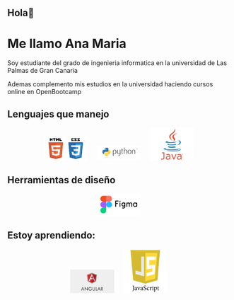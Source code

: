## Hola👋

# Me llamo Ana Maria

Soy estudiante del grado de ingenieria informatica en la universidad de Las Palmas de Gran Canaria

Ademas complemento mis estudios en la universidad haciendo cursos online en OpenBootcamp

## Lenguajes que manejo

<div style = 'text-align:center; margin: 1rem;'>
<img src="./img/htmlCss.png" alt="Logo HTML CSS" width="100px" style = 'margin: 0 0.5rem;'>
<img src="./img/pythonLogo.png" alt="Logo Python" width="100px" style = 'margin: 0 0.5rem;'>
<img src="./img/javaLogo.png" alt="Logo Java" width="100px" style = 'margin: 0 0.5rem;'>
</div>

## Herramientas de diseño
<div style = 'text-align:center; margin: 1rem;'>
<img src="./img/figmaLogo.png" alt="Logo Figma" width="100px">
</div>

## Estoy aprendiendo:
<div style = 'text-align:center; margin: 1rem;'>
<img src="./img/angularLogo.png" alt="Logo Anguar" width="100px"  style = 'margin: 0 0.5rem;'>
<img src="./img/javascript_logo.png" alt="Logo JavaScript" width="100px"  style = 'margin: 0 0.5rem;'>
</div>